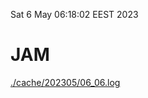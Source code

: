 Sat  6 May 06:18:02 EEST 2023
# JAM
<a href='./cache/202305/06_06.log'>./cache/202305/06_06.log</a>
